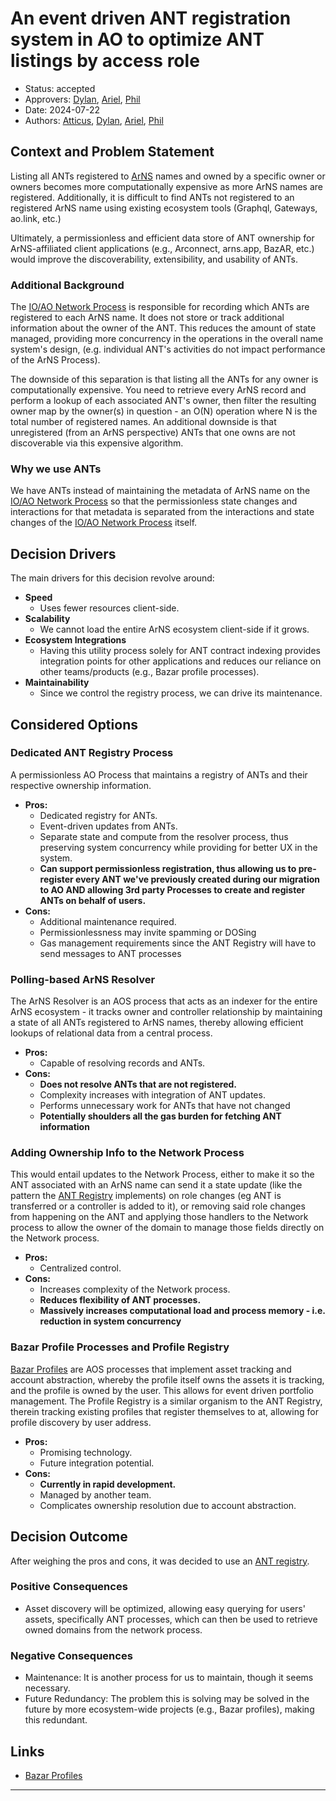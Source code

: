 # An event driven ANT registration system in AO to optimize ANT listings by access role

- Status: accepted
- Approvers: [Dylan], [Ariel], [Phil]
- Date: 2024-07-22
- Authors: [Atticus], [Dylan], [Ariel], [Phil]

## Context and Problem Statement

Listing all ANTs registered to [ArNS] names and owned by a specific owner or
owners becomes more computationally expensive as more ArNS names are registered.
Additionally, it is difficult to find ANTs not registered to an registered ArNS
name using existing ecosystem tools (Graphql, Gateways, ao.link, etc.)

Ultimately, a permissionless and efficient data store of ANT ownership for
ArNS-affiliated client applications (e.g., Arconnect, arns.app, BazAR, etc.)
would improve the discoverability, extensibility, and usability of ANTs.

### Additional Background

The [IO/AO Network Process] is responsible for recording which ANTs are
registered to each ArNS name. It does not store or track additional information
about the owner of the ANT. This reduces the amount of state managed, providing
more concurrency in the operations in the overall name system's design, (e.g.
individual ANT's activities do not impact performance of the ArNS Process).

The downside of this separation is that listing all the ANTs for any owner is
computationally expensive. You need to retrieve every ArNS record and perform a
lookup of each associated ANT's owner, then filter the resulting owner map by
the owner(s) in question - an O(N) operation where N is the total number of
registered names. An additional downside is that unregistered (from an ArNS
perspective) ANTs that one owns are not discoverable via this expensive
algorithm.

### Why we use ANTs

We have ANTs instead of maintaining the metadata of ArNS name on the [IO/AO
Network Process] so that the permissionless state changes and interactions for
that metadata is separated from the interactions and state changes of the [IO/AO
Network Process] itself.

## Decision Drivers

The main drivers for this decision revolve around:

- **Speed**
  - Uses fewer resources client-side.
- **Scalability**
  - We cannot load the entire ArNS ecosystem client-side if it grows.
- **Ecosystem Integrations**
  - Having this utility process solely for ANT contract indexing provides
    integration points for other applications and reduces our reliance on other
    teams/products (e.g., Bazar profile processes).
- **Maintainability**
  - Since we control the registry process, we can drive its maintenance.

## Considered Options

### Dedicated ANT Registry Process

A permissionless AO Process that maintains a registry of ANTs and their
respective ownership information.

- **Pros:**
  - Dedicated registry for ANTs.
  - Event-driven updates from ANTs.
  - Separate state and compute from the resolver process, thus preserving system
    concurrency while providing for better UX in the system.
  - **Can support permissionless registration, thus allowing us to pre-register
    every ANT we've previously created during our migration to AO AND allowing
    3rd party Processes to create and register ANTs on behalf of users.**
- **Cons:**
  - Additional maintenance required.
  - Permissionlessness may invite spamming or DOSing
  - Gas management requirements since the ANT Registry will have to send
    messages to ANT processes

### Polling-based ArNS Resolver

The ArNS Resolver is an AOS process that acts as an indexer for the entire ArNS
ecosystem - it tracks owner and controller relationship by maintaining a state
of all ANTs registered to ArNS names, thereby allowing efficient lookups of
relational data from a central process.

- **Pros:**
  - Capable of resolving records and ANTs.
- **Cons:**
  - **Does not resolve ANTs that are not registered.**
  - Complexity increases with integration of ANT updates.
  - Performs unnecessary work for ANTs that have not changed
  - **Potentially shoulders all the gas burden for fetching ANT information**

### Adding Ownership Info to the Network Process

This would entail updates to the Network Process, either to make it so the ANT
associated with an ArNS name can send it a state update (like the pattern the
[ANT Registry](#dedicated-ant-registry-process) implements) on role changes (eg
ANT is transferred or a controller is added to it), or removing said role
changes from happening on the ANT and applying those handlers to the Network
process to allow the owner of the domain to manage those fields directly on the
Network process.

- **Pros:**
  - Centralized control.
- **Cons:**
  - Increases complexity of the Network process.
  - **Reduces flexibility of ANT processes.**
  - **Massively increases computational load and process memory - i.e. reduction
    in system concurrency**

### Bazar Profile Processes and Profile Registry

[Bazar Profiles] are AOS processes that implement asset tracking and account abstraction,
whereby the profile itself owns the assets it is tracking, and the profile is owned
by the user. This allows for event driven portfolio management. The Profile Registry
is a similar organism to the ANT Registry, therein tracking existing profiles that
register themselves to at, allowing for profile discovery by user address.

- **Pros:**
  - Promising technology.
  - Future integration potential.
- **Cons:**
  - **Currently in rapid development.**
  - Managed by another team.
  - Complicates ownership resolution due to account abstraction.

## Decision Outcome

After weighing the pros and cons, it was decided to use an
[ANT registry](#dedicated-ant-registry-process).

### Positive Consequences

- Asset discovery will be optimized, allowing easy querying for users' assets,
  specifically ANT processes, which can then be used to retrieve owned domains
  from the network process.

### Negative Consequences

- Maintenance: It is another process for us to maintain, though it seems
  necessary.
- Future Redundancy: The problem this is solving may be solved in the future by
  more ecosystem-wide projects (e.g., Bazar profiles), making this redundant.

## Links

- [Bazar Profiles]

---

[AoConnect]: https://github.com/permaweb/ao/tree/main/connect
[Bazar Profiles]:
  https://github.com/permaweb/ao-permaweb/tree/main/services/profiles
[ADR Template]: https://adr.github.io/
[ArNS]: https://docs.ar.io/
[IO/AO Network Process]: https://github.com/ar-io/ar-io-network-process
[Atticus]: https://github.com/atticusofsparta
[Dylan]: https://github.com/dtfiedler
[Ariel]: https://github.com/arielmelendez
[Phil]: https://github.com/vilenarios
